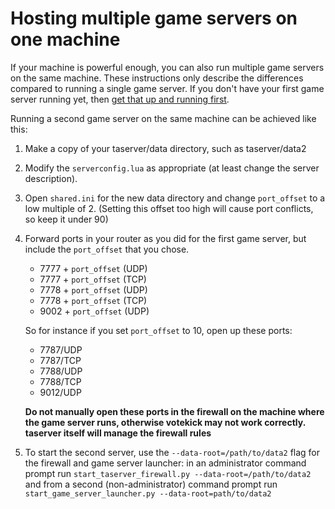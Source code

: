 # Hosting multiple game servers on one machine

If your machine is powerful enough, you can also run multiple game servers on the same machine.
These instructions only describe the differences compared to running a single game server.
If you don't have your first game server running yet, then [get that up and running first](hosting_a_game_server.md). 

Running a second game server on the same machine can be achieved like this:

1. Make a copy of your taserver/data directory, such as taserver/data2

2. Modify the `serverconfig.lua` as appropriate (at least change the server description).

3. Open `shared.ini` for the new data directory and change `port_offset` to a low multiple of 2.
   (Setting this offset too high will cause port conflicts, so keep it under 90)   

4. Forward ports in your router as you did for the first game server, but include the `port_offset` that you chose.
    
    * 7777 + `port_offset` (UDP)
    * 7777 + `port_offset` (TCP)
    * 7778 + `port_offset` (UDP)
    * 7778 + `port_offset` (TCP)
    * 9002 + `port_offset` (UDP)
    
   So for instance if you set `port_offset` to 10, open up these ports: 

    * 7787/UDP
    * 7787/TCP
    * 7788/UDP
    * 7788/TCP
    * 9012/UDP
    
    **Do not manually open these ports in the firewall on the machine where the game server runs,
      otherwise votekick may not work correctly. taserver itself will manage the firewall rules**

5. To start the second server, use the `--data-root=/path/to/data2` flag for the firewall and game server launcher: in an administrator command prompt run `start_taserver_firewall.py --data-root=/path/to/data2`
   and from a second (non-administrator) command prompt run `start_game_server_launcher.py --data-root=path/to/data2`
   
